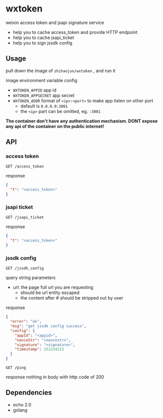 # wxtoken

weixin access token and jsapi signature service

* help you to cache access_token and provide HTTP endpoint
* help you to cache jsapi_ticket
* help you to sign jssdk config



## Usage

pull down the image of `zhihaojun/wxtoken` , and run it

image environment variable config

* `WXTOKEN_APPID` app id
* `WXTOKEN_APPSECRET` app secret
* `WXTOKEN_ADDR` format of `<ip>:<port>` to make app listen on other port
  * default is `0.0.0.0:3001`
  * the `<ip>` part can be omitted, eg. `:3001`



**The container don't have any authentication mechanism. DONT expose any api of the container on the public internet!** 



## API
### access token

`GET /access_token `

response

```json
{
  "t": "<access_token>"
}
```


### jsapi ticket

`GET /jsapi_ticket`

response

```json
{
  "t": "<access_token>"
}
```

### jssdk config

`GET /jssdk_config`

query string parameters

* url: the page full url you are requesting
  * should be url entity escaped
  * the content after # should be stripped out by user

response

```json
{
  "error": "ok",
  "msg": "get jssdk config success",
  "config": {
    "appId": "<appid>",
	"nonceStr": "<noncestr>",
	"signature": "<signature>",
	"timestamp": 151234212
  }
}
```



`GET /ping`

response nothing in body with http code of 200



## Dependencies

* echo 2.0
* golang

